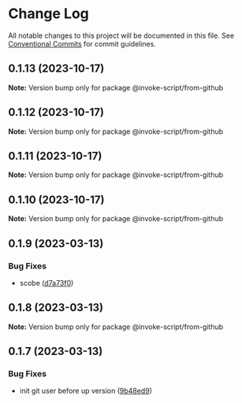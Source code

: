 # Change Log

All notable changes to this project will be documented in this file.
See [Conventional Commits](https://conventionalcommits.org) for commit guidelines.

## 0.1.13 (2023-10-17)

**Note:** Version bump only for package @invoke-script/from-github





## 0.1.12 (2023-10-17)

**Note:** Version bump only for package @invoke-script/from-github





## 0.1.11 (2023-10-17)

**Note:** Version bump only for package @invoke-script/from-github





## 0.1.10 (2023-10-17)

**Note:** Version bump only for package @invoke-script/from-github





## 0.1.9 (2023-03-13)


### Bug Fixes

* scobe ([d7a73f0](https://github.com/VladimirKalmykov/invoke-script/commit/d7a73f0))





## 0.1.8 (2023-03-13)

**Note:** Version bump only for package @invoke-script/from-github





## 0.1.7 (2023-03-13)


### Bug Fixes

* init git user before up version ([9b48ed9](https://github.com/VladimirKalmykov/invoke-script/commit/9b48ed9))
